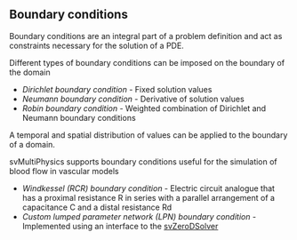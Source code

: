 
<h2> Boundary conditions </h2>

Boundary conditions are an integral part of a problem definition and act as constraints necessary for the solution of a PDE.

Different types of boundary conditions can be imposed on the boundary of the domain

<ul style="list-style-type:disc;">
  <li> <i> Dirichlet boundary condition </i>  - Fixed solution values </li>
  <li> <i> Neumann boundary condition </i>  - Derivative of solution values </li>
  <li> <i> Robin boundary condition </i>  - Weighted combination of Dirichlet and Neumann boundary conditions </li>
</ul>

A temporal and spatial distribution of values can be applied to the boundary of a domain.

svMultiPhysics supports boundary conditions useful for the simulation of blood flow in vascular models 

<ul style="list-style-type:disc;">
  <li> <i> Windkessel (RCR) boundary condition </i> - Electric circuit analogue that has a proximal 
           resistance R in series with a parallel arrangement of a capacitance C and a distal resistance Rd </li>
  <li> <i> Custom lumped parameter network (LPN) boundary condition </i> - Implemented using an interface to the 
           <a href="https://github.com/SimVascular/svZeroDSolver"> svZeroDSolver </a> </li>
</ul>


